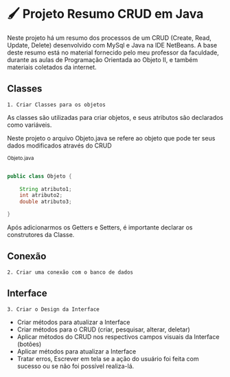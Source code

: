 # 🖌️ Projeto Resumo CRUD em Java

Neste projeto há um resumo dos processos de um CRUD (Create, Read, Update, Delete) desenvolvido com MySql e Java na IDE NetBeans. A base deste resumo está no material fornecido pelo meu professor da faculdade, durante as aulas de Programação Orientada ao Objeto II, e também materiais coletados da internet.


## Classes

    1. Criar Classes para os objetos
    
As classes são utilizadas para criar objetos, e seus atributos são declarados como variáveis.

Neste projeto o arquivo Objeto.java se refere ao objeto que pode ter seus dados modificados através do CRUD

<sub>Objeto.java</sub>
```java

public class Objeto {
    
    String atributo1;
    int atributo2;
    double atributo3;

}
```

Após adicionarmos os Getters e Setters, é importante declarar os construtores da Classe.

## Conexão

    2. Criar uma conexão com o banco de dados
    
## Interface

    3. Criar o Design da Interface

- Criar métodos para atualizar a Interface
- Criar métodos para o CRUD (criar, pesquisar, alterar, deletar)
- Aplicar métodos do CRUD nos respectivos campos visuais da Interface (botões)
- Aplicar métodos para atualizar a Interface
- Tratar erros, Escrever em tela se a ação do usuário foi feita com sucesso ou se não foi possível realiza-lá. 